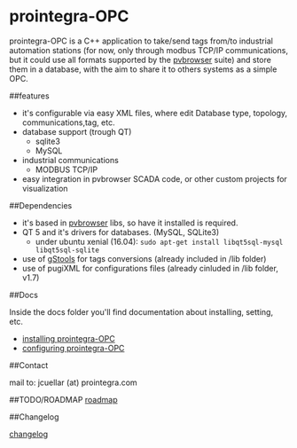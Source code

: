prointegra-OPC
========

prointegra-OPC is a C++ application to take/send tags from/to industrial automation stations (for now, only through modbus TCP/IP communications, but it could use all formats supported by the [pvbrowser](http://pvbrowser.de) suite) and store them in a database, with the aim to share it to others systems as a simple OPC.

##features

+ it's configurable via easy XML files, where edit Database type, topology, communications,tag, etc.
+ database support (trough QT)
    - sqlite3
    - MySQL
+ industrial communications
    - MODBUS TCP/IP
+ easy integration in pvbrowser SCADA code, or other custom projects for visualization

##Dependencies

+ it's based in [pvbrowser](http://pvbrowser.de) libs, so have it installed is required.
+ QT 5 and it's drivers for databases. (MySQL, SQLite3)
    - under ubuntu xenial (16.04): ``` sudo apt-get install libqt5sql-mysql libqt5sql-sqlite ```
+ use of [gStools](https://github.com/gentooza/gStools) for tags conversions (already included in /lib folder)
+ use of pugiXML for configurations files (already cinluded in /lib folder, v1.7)

##Docs

Inside the docs folder you'll find documentation about installing, setting, etc.

+ [installing prointegra-OPC](docs/installing.md)
+ [configuring prointegra-OPC](docs/configuring.md)

##Contact

mail to: jcuellar (at) prointegra.com

##TODO/ROADMAP
[roadmap](./ROADMAP.md)

##Changelog

[changelog](./CHANGELOG.md)

